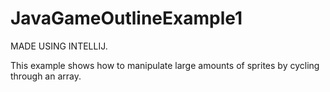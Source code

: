 # JavaGameOutlineExample1

MADE USING INTELLIJ.

This example shows how to manipulate large amounts of sprites by cycling through an array.

